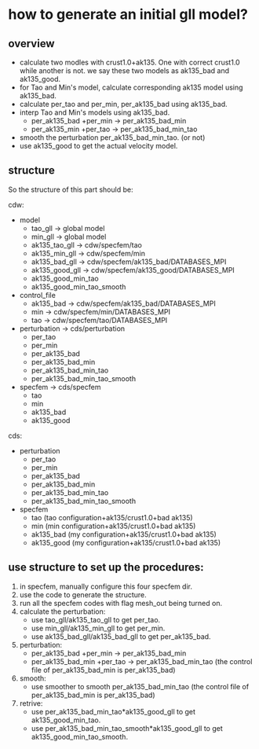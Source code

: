 # how to generate an initial gll model?

## overview
- calculate two modles with crust1.0+ak135. One with correct crust1.0 while another is not. we say these two models as ak135_bad and ak135_good.
- for Tao and Min's model, calculate corresponding ak135 model using ak135_bad.
- calculate per_tao and per_min, per_ak135_bad using ak135_bad.
- interp Tao and Min's models using ak135_bad.
  - per_ak135_bad +per_min -> per_ak135_bad_min
  - per_ak135_min +per_tao -> per_ak135_bad_min_tao
- smooth the perturbation per_ak135_bad_min_tao. (or not)
- use ak135_good to get the actual velocity model.

## structure
So the structure of this part should be:

cdw:
- model
    + tao_gll -> global model
    + min_gll -> global model
    + ak135_tao_gll -> cdw/specfem/tao
    + ak135_min_gll -> cdw/specfem/min
    + ak135_bad_gll -> cdw/specfem/ak135_bad/DATABASES_MPI
    + ak135_good_gll -> cdw/specfem/ak135_good/DATABASES_MPI
    + ak135_good_min_tao 
    + ak135_good_min_tao_smooth
- control_file
    + ak135_bad -> cdw/specfem/ak135_bad/DATABASES_MPI
    + min -> cdw/specfem/min/DATABASES_MPI
    + tao -> cdw/specfem/tao/DATABASES_MPI
- perturbation -> cds/perturbation
    + per_tao 
    + per_min 
    + per_ak135_bad
    + per_ak135_bad_min
    + per_ak135_bad_min_tao
    + per_ak135_bad_min_tao_smooth
- specfem -> cds/specfem
    + tao
    + min
    + ak135_bad
    + ak135_good

cds:
- perturbation 
    + per_tao 
    + per_min 
    + per_ak135_bad
    + per_ak135_bad_min
    + per_ak135_bad_min_tao
    + per_ak135_bad_min_tao_smooth
- specfem 
    + tao (tao configuration+ak135/crust1.0+bad ak135)
    + min (min configuration+ak135/crust1.0+bad ak135)
    + ak135_bad (my configuration+ak135/crust1.0+bad ak135)
    + ak135_good (my configuration+ak135/crust1.0+bad ak135)

## use structure to set up the procedures:

1. in specfem, manually configure this four specfem dir.
2. use the code to generate the structure.
3. run all the specfem codes with flag mesh_out being turned on.
4. calculate the perturbation:
    + use tao_gll/ak135_tao_gll to get per_tao.
    + use min_gll/ak135_min_gll to get per_min.
    + use ak135_bad_gll/ak135_bad_gll to get per_ak135_bad.
5. perturbation:
    + per_ak135_bad +per_min -> per_ak135_bad_min
    + per_ak135_bad_min +per_tao -> per_ak135_bad_min_tao (the control file of per_ak135_bad_min is per_ak135_bad)
6. smooth:
    + use smoother to smooth per_ak135_bad_min_tao (the control file of per_ak135_bad_min is per_ak135_bad)
7. retrive:
    + use per_ak135_bad_min_tao*ak135_good_gll to get ak135_good_min_tao.
    + use per_ak135_bad_min_tao_smooth*ak135_good_gll to get ak135_good_min_tao_smooth.